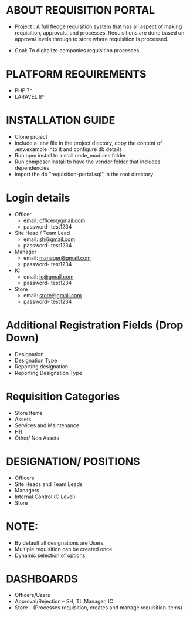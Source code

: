 # ABOUT REQUISITION PORTAL
- Project : A full fledge requisition system that has all aspect of making requisition, approvals, and processes. Requisitions are done based on approval levels through to store where requisition is processed.

- Goal: To digitalize companies requisition processes


# PLATFORM REQUIREMENTS
- PHP 7^
- LARAVEL 8^


# INSTALLATION GUIDE
- Clone project 
- include a .env file in the project diectory, copy the content of .env.example into it and configure db details
- Run npm install to install node_modules folder
- Run composer install to have the vendor folder that includes dependencies
- import the db "requisition-portal.sql" in the root directory

# Login details
- Officer
    - email: officer@gmail.com
    - password- test1234
- Site Head / Team Lead
    - email: sh@gmail.com
    - password- test1234
- Manager
    - email: manager@gmail.com
    - password- test1234
- IC
    - email: ic@gmail.com
    - password- test1234
- Store
    - email: store@gmail.com
    - password- test1234

# Additional Registration Fields (Drop Down)
- Designation 
- Designation Type
- Reporting designation
- Reporting Designation Type

# Requisition Categories
- Store Items
- Assets 
- Services and Maintenance
- HR
- Other/ Non Assets

# DESIGNATION/ POSITIONS
- Officers
- Site Heads and Team Leads
- Managers
- Internal Control (C Level)
- Store

# NOTE: 
- By default all designations are Users. 
- Multiple requisition can be created once.
- Dynamic selection of options

# DASHBOARDS
- Officers/Users
- Approval/Rejection – SH, TL,Manager, IC 
- Store –  (Processes requisition, creates and manage requisition items)
